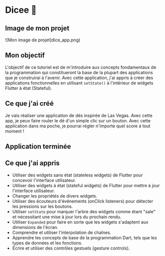 # Dicee 🎲
## Image de mon projet
![Mon image de projet]dice_app.png)

## Mon objectif
L'objectif de ce tutoriel est de m'introduire aux concepts fondamentaux de la programmation qui constitueront la base de la plupart des applications que je construirai à l'avenir. Avec cette application, j'ai appris à créer des applications fonctionnelles en utilisant `setState()` à l'intérieur de widgets Flutter à état (Stateful).

## Ce que j'ai créé
Je vais réaliser une application de dés inspirée de Las Vegas. Avec cette app, je peux faire rouler le dé d'un simple clic sur un bouton. Avec cette application dans ma poche, je pourrai régler n'importe quel score à tout moment !

## Application terminée

## Ce que j'ai appris
- Utiliser des widgets sans état (stateless widgets) de Flutter pour concevoir l'interface utilisateur.
- Utiliser des widgets à état (stateful widgets) de Flutter pour mettre à jour l'interface utilisateur.
- Changer les propriétés de divers widgets.
- Utiliser des écouteurs d'événements (onClick listeners) pour détecter les pressions sur les boutons.
- Utiliser `setState` pour marquer l'arbre des widgets comme étant "sale" et nécessitant une mise à jour lors du prochain rendu.
- Utiliser `Expanded` pour faire en sorte que les widgets s'adaptent aux dimensions de l'écran.
- Comprendre et utiliser l'interpolation de chaînes.
- Apprendre les concepts de base de la programmation Dart, tels que les types de données et les fonctions.
- Écrire et utiliser des contrôles gestuels (gesture controls).
